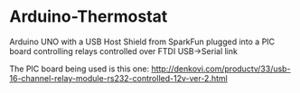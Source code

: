 Arduino-Thermostat
==================

Arduino UNO with a USB Host Shield from SparkFun plugged into a PIC board controlling relays controlled over FTDI USB->Serial link

The PIC board being used is this one: http://denkovi.com/productv/33/usb-16-channel-relay-module-rs232-controlled-12v-ver-2.html
